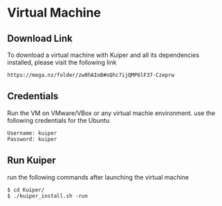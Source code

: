 # Virtual Machine

## Download Link

To download a virtual machine with Kuiper and all its dependencies installed, please visit the following link 
```
https://mega.nz/folder/zw0hAIoB#oQhc7ijQMP6lF37-Czeprw
```

## Credentials
Run the VM on VMware/VBox or any virtual machie environment.
use the following credentials for the Ubuntu

```
Username: kuiper
Password: kuiper
```

## Run Kuiper

run the following commands after launching the virtual machine 

```
$ cd Kuiper/
$ ./kuiper_install.sh -run 
```
